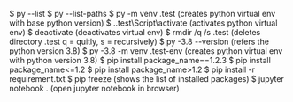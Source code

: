 $ py --list
$ py --list-paths
$ py -m venv .test (creates python virtual env with base python version)
$ .\.test\Script\activate (activates python virtual env)
$ deactivate (deactivates virtual env)
$ rmdir /q /s .test (deletes directory .test q = quitly, s = recursively)
$ py -3.8 --version (refers the python version 3.8)
$ py -3.8 -m venv .test-env (creates python virtual env with python version 3.8)
$ pip install package_name==1.2.3
$ pip install package_name<=1.2
$ pip install package_name>1.2
$ pip install -r requirement.txt
$ pip freeze (shows the list of installed packages)
$ jupyter notebook . (open jupyter notebook in browser)
